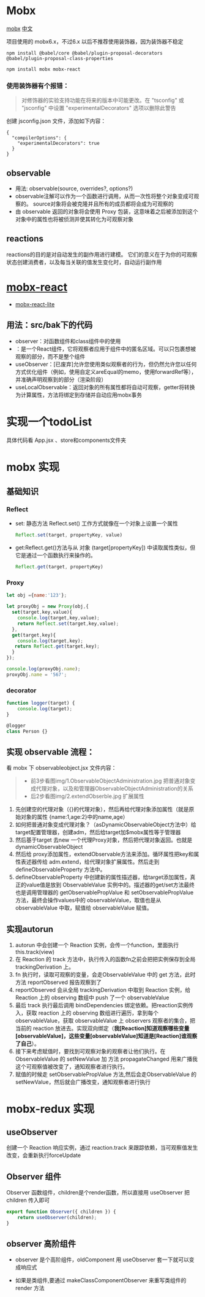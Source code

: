 # Mobx 
[mobx](https://mobx.js.org/README.html)
[中文](https://zh.mobx.js.org/README.html)

项目使用的 mobx6.x，不过6.x 以后不推荐使用装饰器，因为装饰器不稳定

```
npm install @babel/core @babel/plugin-proposal-decorators @babel/plugin-proposal-class-properties

npm install mobx mobx-react
```

### 使用装饰器有个报错：
> 对修饰器的实验支持功能在将来的版本中可能更改。在 "tsconfig" 或 "jsconfig" 中设置 "experimentalDecorators" 选项以删除此警告

创建 jsconfig.json 文件，添加如下内容：
```
{
  "compilerOptions": {
    "experimentalDecorators": true
  }
}
```

## observable
- 用法: observable(source, overrides?, options?)
- observable注解可以作为一个函数进行调用，从而一次性将整个对象变成可观察的。 source对象将会被克隆并且所有的成员都将会成为可观察的
- 由 observable 返回的对象将会使用 Proxy 包装，这意味着之后被添加到这个对象中的属性也将被侦测并使其转化为可观察对象

## reactions
reactions的目的是对自动发生的副作用进行建模。 它们的意义在于为你的可观察状态创建消费者，以及每当关联的值发生变化时，自动运行副作用

# [mobx-react](https://github.com/mobxjs/mobx/tree/main/packages/mobx-react)

- [mobx-react-lite](https://github.com/mobxjs/mobx/tree/main/packages/mobx-react-lite)

## 用法：src/bak下的代码
- observer：对函数组件和class组件中的使用
- <Observer>：是一个React组件，它将观察者应用于组件中的匿名区域。可以只包裹想被观察的部分，而不是整个组件
- useObserver：[已废弃]允许您使用类似观察者的行为，但仍然允许您以任何方式优化组件（例如，使用自定义areEqual的memo，使用forwardRef等），并准确声明观察到的部分（渲染阶段）
- useLocalObservable：返回对象的所有属性都将自动可观察，getter将转换为计算属性，方法将绑定到存储并自动应用mobx事务


# 实现一个todoList
具体代码看 App.jsx 、store和components文件夹

# mobx 实现

## 基础知识
### Reflect
- set: 静态方法 Reflect.set() 工作方式就像在一个对象上设置一个属性
  ```js
  Reflect.set(target, propertyKey, value)
  ```
- get:Reflect.get()方法与从 对象 (target[propertyKey]) 中读取属性类似，但它是通过一个函数执行来操作的。
  ```js
  Reflect.get(target, propertyKey)
  ```
### Proxy

```js
let obj ={name:'123'};

let proxyObj = new Proxy(obj,{
  set(target,key,value){
    console.log(target,key,value);
    return Reflect.set(target,key,value);
  },
  get(target,key){
    console.log(target,key);
   return Reflect.get(target,key);
  }
});

console.log(proxyObj.name);
proxyObj.name = '567';
```

### decorator
```js
function logger(target) {
    console.log(target);
}

@logger
class Person {}
```

## 实现 observable 流程：
看 mobx 下 observableobject.jsx 文件内容：
> - 前3步看图img/1.ObservableObjectAdministration.jpg 把普通对象变成代理对象，以及和管理器ObservableObjectAdministration的关系
> - 后2步看图img/2.extendObserble.jpg 扩展属性

1. 先创建空的代理对象（{}的代理对象），然后再给代理对象添加属性（就是原始对象的属性 {name:1,age:2}中的name,age）
2. 如何把普通对象变成代理对象？（asDynamicObservableObject方法中）给target配置管理器，创建adm，然后给target加$mobx属性等于管理器
3. 然后基于target 去new 一个代理Proxy对象，然后把代理对象返回。也就是 dynamicObservableObject
4. 然后给 proxy添加属性，extendObservable方法来添加。循环属性把key和属性表述器传给 adm.extend，给代理对象扩展属性。然后走到 defineObservableProperty 方法中。
5. defineObservableProperty 中创建新的属性描述器，给target添加属性，真正的value值是放到 ObservableValue 实例中的。描述器的get/set方法最终也是调用管理器的 getObservablePropValue 和 setObservablePropValue 方法，最终会操作values中的 observableValue，取值也是从 observableValue 中取，赋值给 observableValue 赋值。

## 实现autorun
1. autorun 中会创建一个 Reaction 实例，会传一个function，里面执行 this.track(view)
2. 在 Reaction 的 track 方法中，执行传入的函数fn之前会把把实例保存到全局 trackingDerivation 上。
3. fn 执行时，读取可观察的变量，会走ObservableValue 中的 get 方法，此时方法  reportObserved 报告观察到了
4. reportObserved 会从全局 trackingDerivation 中取到 Reaction 实例，给 Reaction 上的 observing 数组中 push 了一个 observableValue
5. 最后 track 执行最后调用 bindDependencies 绑定依赖。把reaction实例传入，获取 reaction 上的 observing 数组进行遍历，拿到每个 observableValue，获取 observableValue 上 observers 观察者的集合，把当前的 reaction 放进去。实现双向绑定（**我[Reaction]知道观察哪些变量[observableValue]，这些变量[observableValue]知道是[Reaction]谁观察了自己**）。
6. 接下来考虑赋值时，要找到可观察对象的观察者让他们执行。在 ObservableValue 的 setNewValue 加 方法 propagateChanged 用来广播我这个可观察值被改变了，通知观察者进行执行。
7. 赋值的时候走 setObservablePropValue 方法,然后会走ObservableValue 的 setNewValue，然后就会广播改变，通知观察者进行执行


# mobx-redux 实现
## useObserver

创建一个 Reaction 响应实例，通过 reaction.track 来跟踪依赖，当可观察值发生改变，会重新执行forceUpdate

## Observer 组件
Observer 函数组件，children是个render函数，所以直接用 useObserver 把 children 传入即可
```js
export function Observer({ children }) {
    return useObserver(children);
}
```

## observer 高阶组件

- observer 是个高阶组件，oldComponent 用 useObserver 套一下就可以变成响应式

- 如果是类组件,要通过 makeClassComponentObserver 来重写类组件的 render 方法